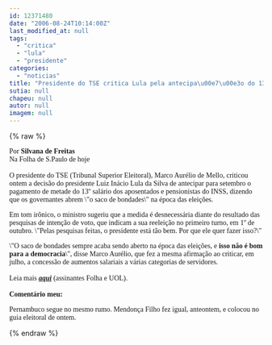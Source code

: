 ```yaml
---
id: 12371480
date: "2006-08-24T10:14:00Z"
last_modified_at: null
tags:
  - "critica"
  - "lula"
  - "presidente"
categories:
  - "noticias"
title: "Presidente do TSE critica Lula pela antecipa\u00e7\u00e3o do 13\u00ba"
sutia: null
chapeu: null
autor: null
imagem: null
---
```

{% raw %}
<p><P><FONT face=Verdana>Por <STRONG>Silvana de Freitas</STRONG><BR>Na Folha de S.Paulo de hoje<BR><BR>O presidente do TSE (Tribunal Superior Eleitoral), Marco Aurélio de Mello, criticou ontem a decisão do presidente Luiz Inácio Lula da Silva de antecipar para setembro o pagamento de metade do 13º salário dos aposentados e pensionistas do INSS, dizendo que os governantes abrem \"o saco de bondades\" na época das eleições.</FONT></P></p>
<p><P><FONT face=Verdana>Em tom irônico, o ministro sugeriu que a medida é desnecessária diante do resultado das pesquisas de intenção de voto, que indicam a sua reeleição no primeiro turno, em 1º de outubro. \"Pelas pesquisas feitas, o presidente está tão bem. Por que ele quer fazer isso?\"</FONT></P></p>
<p><P><FONT face=Verdana>\"O saco de bondades sempre acaba sendo aberto na época das eleições, e <STRONG>isso não é bom para a democracia</STRONG>\", disse Marco Aurélio, que fez a mesma afirmação ao criticar, em julho, a concessão de aumentos salariais a várias categorias de servidores.<BR><BR>Leia mais <STRONG><EM><U><A href=\"https://www1.folha.uol.com.br/fsp/brasil/fc2408200637.htm\">aqui</A></U></EM></STRONG> (assinantes Folha e UOL).<BR><BR><STRONG>Comentário meu:</STRONG></FONT></P></p>
<p><P><FONT face=Verdana>Pernambuco segue no mesmo rumo. Mendonça Filho fez igual, anteontem, e colocou no guia eleitoral de ontem.</FONT></P> </p>
{% endraw %}